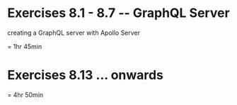 # Exercises 8.1 - 8.7 -- GraphQL Server

creating a GraphQL server with Apollo Server

= 1hr 45min

# Exercises 8.13 ... onwards

= 4hr 50min

